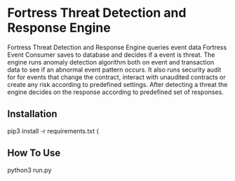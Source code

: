 # Fortress Threat Detection and Response Engine

Fortress Threat Detection and Response Engine queries event data Fortress Event Consumer saves to database and decides if a event is threat. The engine runs anomaly detection algorithm both on event and transaction data to see if an abnormal event pattern occurs. It also runs security audit for for events that change the contract, interact with unaudited contracts or create any risk according to predefined settings. After detecting a threat the engine decides on the response according to predefined set of responses.

## Installation

pip3 install -r requirements.txt (

## How To Use

python3 run.py



